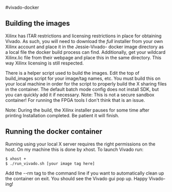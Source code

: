 #vivado-docker

## Building the images

Xilinx has ITAR restrictions and licensing restrictions in place for obtaining Vivado. As such, you will need to download the *full* installer from your own Xilinx account and place it in the Jessie-Vivado-<Release> docker image directory as a local file the docker build process can find. Additionally, get your wildcard Xilinx.lic file from their webpage and place this in the same directory. This way Xilinx licensing is still respected.

There is a helper script used to build the images. Edit the top of build_images script for your image/tag names, etc. You must build this on your local machine in order for the script to properly build the X sharing files in the container. The default batch mode config does not install SDK, but you can quickly add it if necessary. Note: This is not a secure sandbox container! For running the FPGA tools I don't think that is an issue.

Note: During the build, the Xilinx installer pauses for some time after printing Installation completed. Be patient it will finish.

## Running the docker container

Running using your local X server requires the right permissions on the host. On my machine this is done by xhost. To launch Vivado run:

```sh
$ xhost +
$ ./run_vivado.sh [your image tag here]
```
Add the --rm tag to the command line if you want to automatically clean up the container on exit. You should see the Vivado gui pop up. Happy Vivado-ing!
